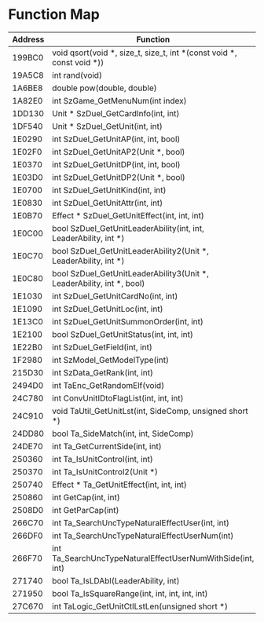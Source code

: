 # Function Map

| Address | Function                                                              | File      |
| ------- | --------------------------------------------------------------------- | --------- |
| 199BC0  | void qsort(void *, size_t, size_t, int *(const void *, const void *)) | stdlib.h  |
| 19A5C8  | int rand(void)                                                        | stdlib.h  |
| 1A6BE8  | double pow(double, double)                                            | stdlib.h  |
| 1A82E0  | int SzGame_GetMenuNum(int index)                                      | szgame.h  |
| 1DD130  | Unit * SzDuel_GetCardInfo(int, int)                                   | szduel.h  |
| 1DF540  | Unit * SzDuel_GetUnit(int, int)                                       | szduel.h  |
| 1E0290  | int SzDuel_GetUnitAP(int, int, bool)                                  | szduel.h  |
| 1E02F0  | int SzDuel_GetUnitAP2(Unit *, bool)                                   | szduel.h  |
| 1E0370  | int SzDuel_GetUnitDP(int, int, bool)                                  | szduel.h  |
| 1E03D0  | int SzDuel_GetUnitDP2(Unit *, bool)                                   | szduel.h  |
| 1E0700  | int SzDuel_GetUnitKind(int, int)                                      | szduel.h  |
| 1E0830  | int SzDuel_GetUnitAttr(int, int)                                      | szduel.h  |
| 1E0B70  | Effect * SzDuel_GetUnitEffect(int, int, int)                          | szduel.h  |
| 1E0C00  | bool SzDuel_GetUnitLeaderAbility(int, int, LeaderAbility, int *)      | szduel.h  |
| 1E0C70  | bool SzDuel_GetUnitLeaderAbility2(Unit *, LeaderAbility, int *)       | szduel.h  |
| 1E0C80  | bool SzDuel_GetUnitLeaderAbility3(Unit *, LeaderAbility, int *, bool) | szduel.h  |
| 1E1030  | int SzDuel_GetUnitCardNo(int, int)                                    | szduel.h  |
| 1E1090  | int SzDuel_GetUnitLoc(int, int)                                       | szduel.h  |
| 1E13C0  | int SzDuel_GetUnitSummonOrder(int, int)                               | szduel.h  |
| 1E2100  | bool SzDuel_GetUnitStatus(int, int, int)                              | szduel.h  |
| 1E22B0  | int SzDuel_GetField(int, int)                                         | szduel.h  |
| 1F2980  | int SzModel_GetModelType(int)                                         | szmodel.h |
| 215D30  | int SzData_GetRank(int, int)                                          | szdata.h  |
| 2494D0  | int TaEnc_GetRandomElf(void)                                          | taenc.h   |
| 24C780  | int ConvUnitIDtoFlagList(int, int, int)                               | global.h  |
| 24C910  | void TaUtil_GetUnitLst(int, SideComp, unsigned short *)               | tautil.h  |
| 24DD80  | bool Ta_SideMatch(int, int, SideComp)                                 | ta.h      |
| 24DE70  | int Ta_GetCurrentSide(int, int)                                       | ta.h      |
| 250360  | int Ta_IsUnitControl(int, int)                                        | ta.h      |
| 250370  | int Ta_IsUnitControl2(Unit *)                                         | ta.h      |
| 250740  | Effect * Ta_GetUnitEffect(int, int, int)                              | ta.h      |
| 250860  | int GetCap(int, int)                                                  | global.h  |
| 2508D0  | int GetParCap(int)                                                    | global.h  |
| 266C70  | int Ta_SearchUncTypeNaturalEffectUser(int, int)                       | ta.h      |
| 266DF0  | int Ta_SearchUncTypeNaturalEffectUserNum(int)                         | ta.h      |
| 266F70  | int Ta_SearchUncTypeNaturalEffectUserNumWithSide(int, int)            | ta.h      |
| 271740  | bool Ta_IsLDAbl(LeaderAbility, int)                                   | ta.h      |
| 271950  | bool Ta_IsSquareRange(int, int, int, int, int)                        | ta.h      |
| 27C670  | int TaLogic_GetUnitCtlLstLen(unsigned short *)                        | talogic.h |
